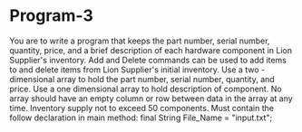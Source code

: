 # Program-3
You are to write a program that keeps the part number, serial number, quantity, price, and a brief description of each hardware component in Lion Supplier's inventory. Add and Delete commands can be used to add items to and delete items from Lion Supplier's initial inventory. Use a two - dimensional array to hold the part number, serial number, quantity, and price. Use a one dimensional array to hold description of component. No array should have an empty column or row between data in the array at any time. Inventory supply not to exceed 50 components.  Must contain the follow declaration in main method: final String File_Name = "input.txt";
